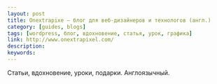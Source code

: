 ```yaml
---
layout: post
title: Onextrapixe — блог для веб-дизайнеров и технологов (англ.)
category: [guides, blogs]
tags: [wordpress, блог, вдохновение, статья, урок, графика]
link: http://www.onextrapixel.com/
description:
keywords:
---
```


<p>Статьи, вдохновение, уроки, подарки. Англоязычный.</p>
